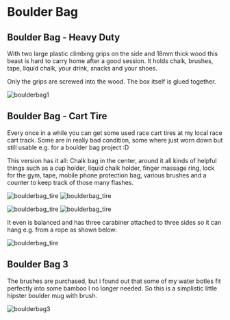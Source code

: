 # Boulder Bag

## Boulder Bag - Heavy Duty

With two large plastic climbing grips on the side and 18mm thick wood this beast is hard to carry home after a good session. It holds chalk, brushes, tape, liquid chalk, your drink, snacks and your shoes.

Only the grips are screwed into the wood. The box itself is glued together.

![boulderbag1](_boulderbag1.jpg)

## Boulder Bag - Cart Tire

Every once in a while you can get some used race cart tires at my local race cart track. Some are in really bad condition, some where just worn down but still usable e.g. for a boulder bag project :D

This version has it all: Chalk bag in the center, around it all kinds of helpful things such as a cup holder, liquid chalk holder, finger massage ring, lock for the gym, tape, mobile phone protection bag, various brushes and a counter to keep track of those many flashes.

![boulderbag_tire](_boulderbag_tire1.jpg) ![boulderbag_tire](_boulderbag_tire2.jpg)

![boulderbag_tire](_boulderbag_tire3.jpg) ![boulderbag_tire](_boulderbag_tire4.jpg)

It even is balanced and has three carabiner attached to three sides so it can hang e.g. from a rope as shown below:

![boulderbag_tire](_boulderbag_tire5.jpg)

## Boulder Bag 3

The brushes are purchased, but i found out that some of my water botles fit perfectly into some bamboo I no longer needed. So this is a simplistic little hipster boulder mug with brush.

![boulderbag3](_boulderbag_baboo.jpg)
